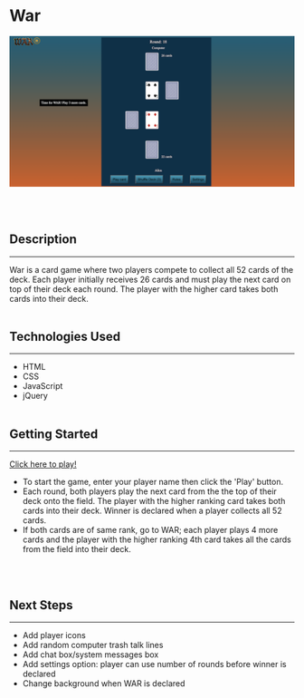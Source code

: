 
# War

![Game Image](images/gameImage.png)

<br><br>

## Description

---

War is a card game where two players compete to collect all 52 cards of the deck. Each player initially receives 26 cards and must play the next card on top of their deck each round. The player with the higher card takes both cards into their deck. 
<br><br>

## Technologies Used

---
- HTML
- CSS
- JavaScript
- jQuery
<br><br>

## Getting Started

---

[Click here to play!](https://allenaxie.github.io/War/)

- To start the game, enter your player name then click the 'Play' button.
- Each round, both players play the next card from the the top of their deck onto the field. The player with the higher ranking card takes both cards into their deck. Winner is declared when a player collects all 52 cards. 
- If both cards are of same rank, go to WAR; each player plays 4 more cards and the player with the higher ranking 4th card takes all the cards from the field into their deck. 


<br><br>

## Next Steps

---

- Add player icons
- Add random computer trash talk lines
- Add chat box/system messages box
- Add settings option: player can use number of rounds before winner is declared
- Change background when WAR is declared

